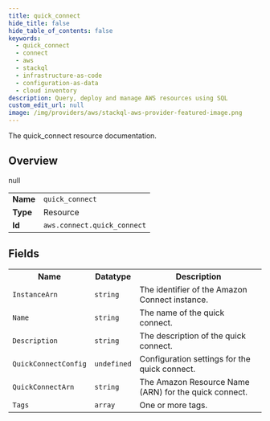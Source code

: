 ```yaml
---
title: quick_connect
hide_title: false
hide_table_of_contents: false
keywords:
  - quick_connect
  - connect
  - aws
  - stackql
  - infrastructure-as-code
  - configuration-as-data
  - cloud inventory
description: Query, deploy and manage AWS resources using SQL
custom_edit_url: null
image: /img/providers/aws/stackql-aws-provider-featured-image.png
---
```

The quick_connect resource documentation.

## Overview
<table><tbody>
<tr><td><b>Name</b></td><td><code>quick_connect</code></td></tr>
<tr><td><b>Type</b></td><td>Resource</td></tr>
null
<tr><td><b>Id</b></td><td><code>aws.connect.quick_connect</code></td></tr>
</tbody></table>

## Fields
<table><tbody>
<tr><th>Name</th><th>Datatype</th><th>Description</th></tr>
<tr><td><code>InstanceArn</code></td><td><code>string</code></td><td>The identifier of the Amazon Connect instance.</td></tr><tr><td><code>Name</code></td><td><code>string</code></td><td>The name of the quick connect.</td></tr><tr><td><code>Description</code></td><td><code>string</code></td><td>The description of the quick connect.</td></tr><tr><td><code>QuickConnectConfig</code></td><td><code>undefined</code></td><td>Configuration settings for the quick connect.</td></tr><tr><td><code>QuickConnectArn</code></td><td><code>string</code></td><td>The Amazon Resource Name (ARN) for the quick connect.</td></tr><tr><td><code>Tags</code></td><td><code>array</code></td><td>One or more tags.</td></tr>
</tbody></table>